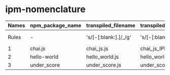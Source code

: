 
# ipm-nomenclature
|Names|npm_package_name|transpiled_filename|transpiled_lib_var_name|system_name|package_folder_name|service_name|git_repo_name|ipm_package_name|
|:----|:----|:----|:----|:----|:----|:----|:----|:----|
|Rules|- |'s/[-[:blank:]\.]/_/g'|'s/[-[:blank:]\.]/_/g'_IPM|'s/[-[:blank:]\.]/_/g'|'s/[-[:blank:]\.]/_/g'_IPM|Test_'s/[-[:blank:]\.]/_/g'|'s/[-[:blank:]\.]/_/g'|'s/[_[:blank:]\.]/-/g'|
|1|chai.js|chai_js.js|chai_js_IPM|chai_js|chai_js_IPM|chai_js|chai_js|chai-js|
|2|hello-world|hello_world.js|hello_world_IPM|hello_world|hello_world_IPM|hello_world|hello_world|hello-world|
|3|under_score|under_score.js|under_score_IPM|under_score|under_score_IPM|under_score|under_score|under-score|

